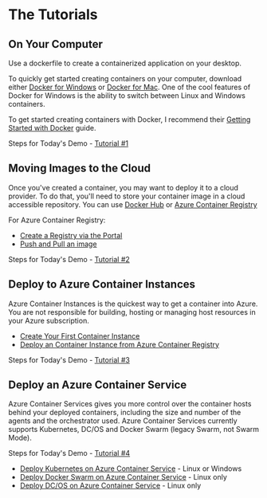# The Tutorials

## On Your Computer

Use a dockerfile to create a containerized application on your desktop.

To quickly get started creating containers on your computer, download either [Docker for Windows](https://www.docker.com/docker-windows) or [Docker for Mac](https://www.docker.com/docker-mac). One of the cool features of Docker for Windows is the ability to switch between Linux and Windows containers. 

To get started creating containers with Docker, I recommend their [Getting Started with Docker](https://docs.docker.com/get-started/) guide.

Steps for Today's Demo - [Tutorial #1](/Tutorials/Tutorial1_Local.md)

## Moving Images to the Cloud

Once you've created a container, you may want to deploy it to a cloud provider. To do that, you'll need to store your container image in a cloud accessible repository.  You can use [Docker Hub](https://hub.docker.com/) or [Azure Container Registry](https://docs.microsoft.com/en-us/azure/container-registry/container-registry-intro)

For Azure Container Registry:

* [Create a Registry via the Portal](https://docs.microsoft.com/en-us/azure/container-registry/container-registry-get-started-portal)
* [Push and Pull an image](https://docs.microsoft.com/en-us/azure/container-registry/container-registry-get-started-docker-cli)

Steps for Today's Demo - [Tutorial #2](/Tutorials/Tutorial2_ACR.md)

## Deploy to Azure Container Instances

Azure Container Instances is the quickest way to get a container into Azure. You are not responsible for building, hosting or managing host resources in your Azure subscription. 

* [Create Your First Container Instance](https://docs.microsoft.com/en-us/azure/container-instances/container-instances-quickstart)
* [Deploy an Container Instance from Azure Container Registry](https://docs.microsoft.com/en-us/azure/container-instances/container-instances-tutorial-deploy-app)

Steps for Today's Demo - [Tutorial #3](/Tutorials/Tutorial3_ACI.md)

## Deploy an Azure Container Service

Azure Container Services gives you more control over the container hosts behind your deployed containers, including the size and number of the agents and the orchestrator used. Azure Container Services currently supports Kubernetes, DC/OS and Docker Swarm (legacy Swarm, not Swarm Mode).

Steps for Today's Demo - [Tutorial #4](/Tutorials/Tutorial4_ACS.md)

* [Deploy Kubernetes on Azure Container Service](https://docs.microsoft.com/en-us/azure/container-service/kubernetes/container-service-kubernetes-walkthrough) - Linux or Windows
* [Deploy Docker Swarm on Azure Container Service](https://docs.microsoft.com/en-us/azure/container-service/dcos-swarm/container-service-swarm-walkthrough) - Linux only
* [Deploy DC/OS on Azure Container Service](https://docs.microsoft.com/en-us/azure/container-service/dcos-swarm/container-service-dcos-quickstart) - Linux only
